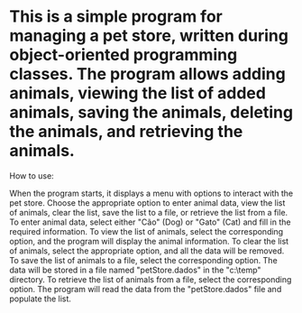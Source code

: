 # This is a simple program for managing a pet store, written during object-oriented programming classes. The program allows adding animals, viewing the list of added animals, saving the animals, deleting the animals, and retrieving the animals.

How to use:

When the program starts, it displays a menu with options to interact with the pet store.
Choose the appropriate option to enter animal data, view the list of animals, clear the list, save the list to a file, or retrieve the list from a file.
To enter animal data, select either "Cão" (Dog) or "Gato" (Cat) and fill in the required information.
To view the list of animals, select the corresponding option, and the program will display the animal information.
To clear the list of animals, select the appropriate option, and all the data will be removed.
To save the list of animals to a file, select the corresponding option. The data will be stored in a file named "petStore.dados" in the "c:\temp" directory.
To retrieve the list of animals from a file, select the corresponding option. The program will read the data from the "petStore.dados" file and populate the list.
